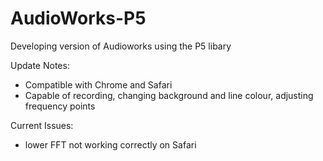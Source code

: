 # AudioWorks-P5

Developing version of Audioworks using the P5 libary 

Update Notes:
- Compatible with Chrome and Safari
- Capable of recording, changing background and line colour, adjusting frequency points

Current Issues: 
- lower FFT not working correctly on Safari 
